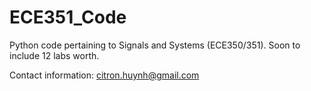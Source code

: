 # ECE351_Code
Python code pertaining to Signals and Systems (ECE350/351). 
Soon to include 12 labs worth. 

Contact information: citron.huynh@gmail.com
